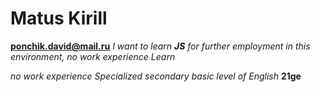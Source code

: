 # Matus Kirill
**ponchik.david@mail.ru**
_I want to learn **JS** for further employment in this environment, no work experience_
*Learn*

*no work experience*
*Specialized secondary*
*basic level of English*
**21ge**
